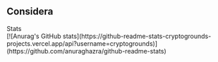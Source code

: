 ## Considera

<summary>
  Stats
</summary>
  [![Anurag's GitHub stats](https://github-readme-stats-cryptogrounds-projects.vercel.app/api?username=cryptogrounds)](https://github.com/anuraghazra/github-readme-stats)


<!--
**cryptogrounds/cryptogrounds** is a ✨ _special_ ✨ repository because its `README.md` (this file) appears on your GitHub profile.

Here are some ideas to get you started:

- 🔭 I’m currently working on ...
- 🌱 I’m currently learning ...
- 👯 I’m looking to collaborate on ...
- 🤔 I’m looking for help with ...
- 💬 Ask me about ...
- 📫 How to reach me: ...
- 😄 Pronouns: ...
- ⚡ Fun fact: ...
-->
